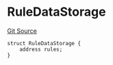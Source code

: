 # RuleDataStorage
[Git Source](https://github.com/thrackle-io/tron/blob/cbc87814d6bed0b3e71e8ab959486c532d05c771/src/protocol/economic/ruleProcessor/RuleProcessorDiamondLib.sol)


```solidity
struct RuleDataStorage {
    address rules;
}
```

